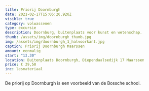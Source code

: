 ```yaml
---
title: Priorij Doornburgh
date: 2021-02-17T15:06:20.920Z
visible: true
category: volwassenen
type: excursie
description: Doornburg, buitenplaats voor kunst en wetenschap.
thumb: /assets/img/doornburgh_thumb.jpg
img: /assets/img/doornburgh_1_halvoorkant.jpg
caption: Priorij Doornburgh Maarssen
amount: eenmalig
start: "13.30"
location: Buitenplaats Doornburgh, Diependaalsedijk 17 Maarssen
price: € 39,50
inc: lesmateriaal
---
```

De priorij op Doornburgh is een voorbeeld van de Bossche school.